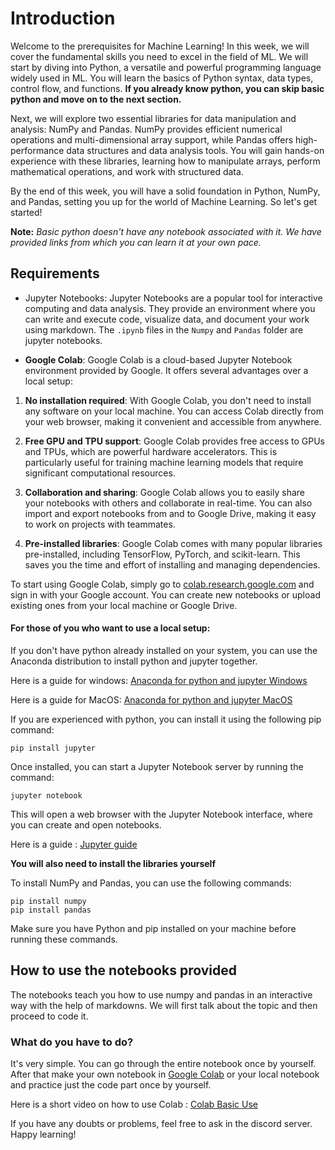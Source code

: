 # Introduction
Welcome to the prerequisites for Machine Learning! In this week, we will cover the fundamental skills you need to excel in the field of ML. We will start by diving into Python, a versatile and powerful programming language widely used in ML. You will learn the basics of Python syntax, data types, control flow, and functions. **If you already know python, you can skip basic python and move on to the next section.**

Next, we will explore two essential libraries for data manipulation and analysis: NumPy and Pandas. NumPy provides efficient numerical operations and multi-dimensional array support, while Pandas offers high-performance data structures and data analysis tools. You will gain hands-on experience with these libraries, learning how to manipulate arrays, perform mathematical operations, and work with structured data.

By the end of this week, you will have a solid foundation in Python, NumPy, and Pandas, setting you up for the world of Machine Learning. So let's get started! 

**Note:** _Basic python doesn't have any notebook associated with it. We have provided links from which you can learn it at your own pace._

## Requirements

- Jupyter Notebooks: Jupyter Notebooks are a popular tool for interactive computing and data analysis. They provide an environment where you can write and execute code, visualize data, and document your work using markdown. The ``.ipynb`` files in the ``Numpy`` and ``Pandas`` folder are jupyter notebooks. 

- **Google Colab**: Google Colab is a cloud-based Jupyter Notebook environment provided by Google. It offers several advantages over a local setup:

1. **No installation required**: With Google Colab, you don't need to install any software on your local machine. You can access Colab directly from your web browser, making it convenient and accessible from anywhere.

2. **Free GPU and TPU support**: Google Colab provides free access to GPUs and TPUs, which are powerful hardware accelerators. This is particularly useful for training machine learning models that require significant computational resources.

3. **Collaboration and sharing**: Google Colab allows you to easily share your notebooks with others and collaborate in real-time. You can also import and export notebooks from and to Google Drive, making it easy to work on projects with teammates.

4. **Pre-installed libraries**: Google Colab comes with many popular libraries pre-installed, including TensorFlow, PyTorch, and scikit-learn. This saves you the time and effort of installing and managing dependencies.

To start using Google Colab, simply go to [colab.research.google.com](https://colab.research.google.com) and sign in with your Google account. You can create new notebooks or upload existing ones from your local machine or Google Drive.


#### For those of you who want to use a local setup:

If you don't have python already installed on your system, you can use the Anaconda distribution to install python and jupyter together.

Here is a guide for windows: [Anaconda for python and jupyter Windows](https://www.youtube.com/watch?v=WUeBzT43JyY)

Here is a guide for MacOS: [Anaconda for python and jupyter MacOS](https://www.youtube.com/watch?v=PM60D-Pg890)

If you are experienced with python, you can install it using the following pip command:

```
pip install jupyter
```

Once installed, you can start a Jupyter Notebook server by running the command:

```
jupyter notebook
```

This will open a web browser with the Jupyter Notebook interface, where you can create and open notebooks.

Here is a guide : [Jupyter guide](https://www.geeksforgeeks.org/how-to-use-jupyter-notebook-an-ultimate-guide/)

**You will also need to install the libraries yourself**

To install NumPy and Pandas, you can use the following commands:

```shell
pip install numpy
pip install pandas
```

Make sure you have Python and pip installed on your machine before running these commands.

## How to use the notebooks provided

The notebooks teach you how to use numpy and pandas in an interactive way with the help of markdowns. We will first talk about the topic and then proceed to code it. 

### What do you have to do?

It's very simple. You can go through the entire notebook once by yourself. After that make your own notebook in [Google Colab](https://colab.research.google.com) or your local notebook and practice just the code part once by yourself. 

Here is a short video on how to use Colab : [Colab Basic Use](https://www.youtube.com/watch?v=8KeJZBZGtYo)

If you have any doubts or problems, feel free to ask in the discord server. Happy learning!